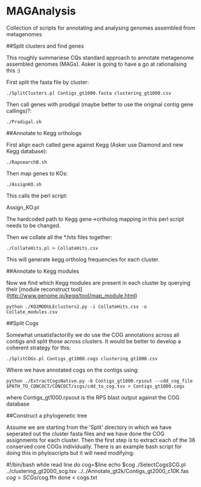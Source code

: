 # MAGAnalysis
Collection of scripts for annotating and analysing genomes assembled from metagenomes

##Split clusters and find genes

This roughly summariese CQs standard approach to annotate metagenome assembled genomes (MAGs). Asker is going to have a go at rationalising this :)

First split the fasta file by cluster:

    ./SplitClusters.pl Contigs_gt1000.fasta clustering_gt1000.csv 

Then call genes with prodigal (maybe better to use the original contig gene callings)?:

    ./Prodigal.sh

##Annotate to Kegg orthologs

First align each called gene against Kegg (Asker use Diamond and new Kegg database):

    ./RapsearchB.sh

Then map genes to KOs:
    
    ./AssignKO.sh

This calls the perl script:

Assign_KO.pl

The hardcoded path to Kegg gene->ortholog mapping in this perl script needs to be changed.

Then we collate all the *.hits files together:

    ./CollateHits.pl > CollateHits.csv

This will generate kegg ortholog frequencies for each cluster.

##Annotate to Kegg modules

Now we find which Kegg modules are present in each cluster by querying their [module reconstruct tool] (http://www.genome.jp/kegg/tool/map_module.html)

    python ./KO2MODULEclusters2.py -i CollateHits.csv -o Collate_modules.csv 

##Split Cogs

Somewhat unsatisfactorilly we do use the COG annotations across all contigs and split those across clusters. It would be better to develop a coherent strategy for this:

    ./SplitCOGs.pl Contigs_gt1000.cogs clustering_gt1000.csv

Where we have annotated cogs on the contigs using:

    python ./ExtractCogsNative.py -b Contigs_gt1000.rpsout --cdd_cog_file $PATH_TO_CONCOCT/CONCOCT/scgs/cdd_to_cog.tsv > Contigs_gt1000.cogs

where Contigs_gt1000.rpsout is the RPS blast output against the COG database  

##Construct a phylogenetic tree

Assume we are starting from the 'Split' directory in which we have seperated out the cluster fasta files and we have done the COG assignments for each cluster. Then the first step is to extract each of the 36 conserved core COGs individually. There is an example bash script for doing this in phyloscripts but it will need modifying:

#!/bin/bash
while read line
do
    cog=$line
    echo $cog
     ./SelectCogsSCG.pl ../clustering_gt2000_scg.tsv ../../Annotate_gt2k/Contigs_gt2000_c10K.fas $cog > SCGs/$cog.ffn
done < cogs.txt 



